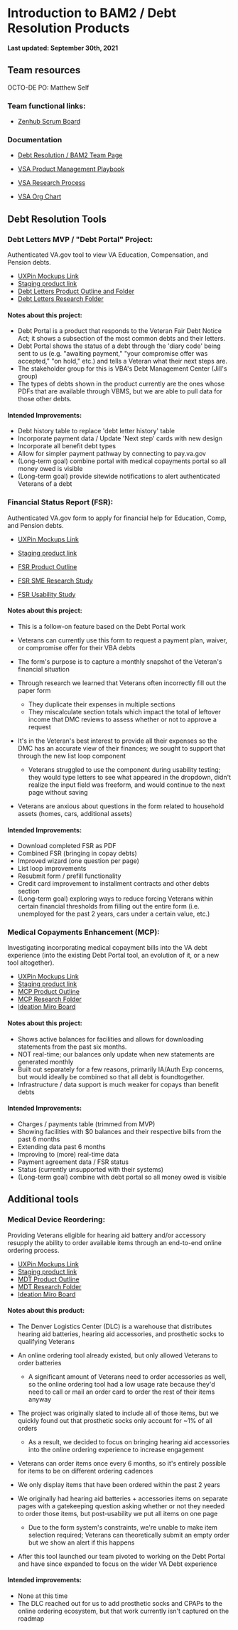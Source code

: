 # Introduction to BAM2 / Debt Resolution Products

**Last updated: September 30th, 2021**

## Team resources

OCTO-DE PO: Matthew Self

### Team functional links:

* [Zenhub Scrum Board](https://app.zenhub.com/workspaces/vft-59c95ae5fda7577a9b3184f8/board?labels=vsa-benefits-2&notFullScreen=false&repos=133843125&showPipelineDescriptions=false)

### Documentation

* [Debt Resolution / BAM2 Team Page](https://github.com/department-of-veterans-affairs/va.gov-team/tree/master/teams/vsa/teams/benefits-memorials-2)

* [VSA Product Management Playbook](https://github.com/department-of-veterans-affairs/va.gov-team/tree/master/teams/vsa/product)
* [VSA Research Process](https://github.com/department-of-veterans-affairs/va.gov-team/blob/master/teams/vsa/design/vsa-research-process.md)
* [VSA Org Chart](https://docs.google.com/drawings/d/1_OmxooPQXRwUjb08DoaMoEvw1-2Gq9e_wYLunMzEsxE/edit)

## Debt Resolution Tools

### Debt Letters MVP / "Debt Portal" Project:

Authenticated VA.gov tool to view VA Education, Compensation, and Pension debts.

* [UXPin Mockups Link](https://preview.uxpin.com/067dc9cad4c5966bc8a5f3a400cf10206e6a51d4#/pages/132263526/simulate/no-panels?mode=i)
* [Staging product link](https://staging.va.gov/manage-va-debt/)
* [Debt Letters Product Outline and Folder](https://github.com/department-of-veterans-affairs/va.gov-team/tree/master/products/debt-letters-mvp)
* [Debt Letters Research Folder](https://github.com/department-of-veterans-affairs/va.gov-team/tree/master/products/debt-letters-mvp/research)

#### Notes about this project:

* Debt Portal is a product that responds to the Veteran Fair Debt Notice Act; it shows a subsection of the most common debts and their letters.
* Debt Portal shows the status of a debt through the 'diary code' being sent to us (e.g. "awaiting payment," "your compromise offer was accepted," "on hold," etc.) and tells a Veteran what their next steps are.
* The stakeholder group for this is VBA's Debt Management Center (Jill's group)
* The types of debts shown in the product currently are the ones whose PDFs that are available through VBMS, but we are able to pull data for those other debts.

#### Intended Improvements:

* Debt history table to replace 'debt letter history' table
* Incorporate payment data / Update 'Next step' cards with new design
* Incorporate all benefit debt types
* Allow for simpler payment pathway by connecting to pay.va.gov
* (Long-term goal) combine portal with medical copayments portal so all money owed is visible
* (Long-term goal) provide sitewide notifications to alert authenticated Veterans of a debt 

### Financial Status Report (FSR):

Authenticated VA.gov form to apply for financial help for Education, Comp, and Pension debts.

* [UXPin Mockups Link](https://preview.uxpin.com/803dc24213cf723bfce6c5e3eaef5a2c3f3e344b#/pages/133701647/simulate/sitemap?mode=i)
* [Staging product link](https://www.va.gov/manage-va-debt/request-debt-help-form-5655/introduction)

* [FSR Product Outline](https://github.com/department-of-veterans-affairs/va.gov-team/blob/master/products/Debt%20Resolution/Financial-Status-Report/FSR-Product-Outline.md)
* [FSR SME Research Study](https://github.com/department-of-veterans-affairs/va.gov-team/tree/master/products/Debt%20Resolution/Financial-Status-Report/research/oct-2020)
* [FSR Usability Study](https://github.com/department-of-veterans-affairs/va.gov-team/tree/master/products/Debt%20Resolution/Financial-Status-Report/research/mar-2021)

#### Notes about this project:

* This is a follow-on feature based on the Debt Portal work 
* Veterans can currently use this form to request a payment plan, waiver, or compromise offer for their VBA debts 
* The form's purpose is to capture a monthly snapshot of the Veteran's financial situation
* Through research we learned that Veterans often incorrectly fill out the paper form

   * They duplicate their expenses in multiple sections 
   * They miscalculate section totals which impact the total of leftover income that DMC reviews to assess whether or not to approve a request

* It's in the Veteran's best interest to provide all their expenses so the DMC has an accurate view of their finances; we sought to support that through the new list loop component 

   * Veterans struggled to use the component during usability testing; they would type letters to see what appeared in the dropdown, didn't realize the input field was freeform, and would continue to the next page without saving 

* Veterans are anxious about questions in the form related to household assets (homes, cars, additional assets) 

#### Intended Improvements:

* Download completed FSR as PDF
* Combined FSR (bringing in copay debts)
* Improved wizard (one question per page)
* List loop improvements
* Resubmit form / prefill functionality
* Credit card improvement to installment contracts and other debts section
* (Long-term goal) exploring ways to reduce forcing Veterans within certain financial thresholds from filling out the entire form (i.e. unemployed for the past 2 years, cars under a certain value, etc.) 

### Medical Copayments Enhancement (MCP):

Investigating incorporating medical copayment bills into the VA debt experience (into the existing Debt Portal tool, an evolution of it, or a new tool altogether).

* [UXPin Mockups Link](https://preview.uxpin.com/16e8675a9898914d5615d6ea2d23e310b7d8dfaa#/pages//simulate/sitemap?mode=i)
* [Staging product link](https://staging.va.gov/health-care/pay-copay-bill/your-current-balances/)
* [MCP Product Outline](https://github.com/department-of-veterans-affairs/va.gov-team/blob/master/products/Debt%20Resolution/Medical_Copays/Product_Outline_Medical_Copays.md)
* [MCP Research Folder](https://github.com/department-of-veterans-affairs/va.gov-team/tree/master/products/Debt%20Resolution/Medical_Copays/research)
* [Ideation Miro Board](https://miro.com/app/board/o9J_lFg6K9s=/)

#### Notes about this project:

* Shows active balances for facilities and allows for downloading statements from the past six months.
* NOT real-time; our balances only update when new statements are generated monthly
* Built out separately for a few reasons, primarily IA/Auth Exp concerns, but would ideally be combined so that all debt is foundtogether.
* Infrastructure / data support is much weaker for copays than benefit debts

#### Intended Improvements:

* Charges / payments table (trimmed from MVP)
* Showing facilities with $0 balances and their respective bills from the past 6 months
* Extending data past 6 months
* Improving to (more) real-time data
* Payment agreement data / FSR status
* Status (currently unsupported with their systems)
* (Long-term goal) combine with debt portal so all money owed is visible

## Additional tools

### Medical Device Reordering:

Providing Veterans eligible for hearing aid battery and/or accessory resupply the ability to order available items through an end-to-end online ordering process.

* [UXPin Mockups Link](https://preview.uxpin.com/9fb3b46e7fc67c772e75b55c7d836e1b55afe102#/pages/127751367/simulate/sitemap?mode=i)
* [Staging product link](https://staging.va.gov/health-care/order-hearing-aid-batteries-and-accessories/)
* [MDT Product Outline](https://github.com/department-of-veterans-affairs/va.gov-team/blob/master/products/medical-device-tool/product-outline.md)
* [MDT Research Folder](https://github.com/department-of-veterans-affairs/va.gov-team/tree/master/products/medical-device-tool/research)
* [Ideation Miro Board](https://miro.com/app/board/o9J_kv3bibg=/)

#### Notes about this product:

* The Denver Logistics Center (DLC) is a warehouse that distributes hearing aid batteries, hearing aid accessories, and prosthetic socks to qualifying Veterans
* An online ordering tool already existed, but only allowed Veterans to order batteries

   * A significant amount of Veterans need to order accessories as well, so the online ordering tool had a low usage rate because they'd need to call or mail an order card to order the rest of their items anyway 

* The project was originally slated to include all of those items, but we quickly found out that prosthetic socks only account for ~1% of all orders

   * As a result, we decided to focus on bringing hearing aid accessories into the online ordering experience to increase engagement 

* Veterans can order items once every 6 months, so it's entirely possible for items to be on different ordering cadences 

* We only display items that have been ordered within the past 2 years 

* We originally had hearing aid batteries + accessories items on separate pages with a gatekeeping question asking whether or not they needed to order those items, but post-usability we put all items on one page

   * Due to the form system's constraints, we're unable to make item selection required; Veterans can theoretically submit an empty order but we show an alert if this happens

* After this tool launched our team pivoted to working on the Debt Portal and have since expanded to focus on the wider VA Debt experience

#### Intended improvements:

* None at this time
* The DLC reached out for us to add prosthetic socks and CPAPs to the online ordering ecosystem, but that work currently isn't captured on the roadmap
